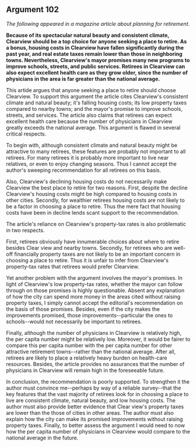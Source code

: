 
Argument 102
---------------------------

*The following appeared in a magazine article about planning for retirement.*

**Because of its spectacular natural beauty and consistent climate, Clearview should be a top
choice for anyone seeking a place to retire. As a bonus, housing costs in Clearview have fallen
significantly during the past year, and real estate taxes remain lower than those in neighboring
towns. Nevertheless, Clearview's mayor promises many new programs to improve schools,
streets, and public services. Retirees in Clearview can also expect excellent health care as
they grow older, since the number of physicians in the area is far greater than the national
average.**


This artide argues that anyone seeking a place to retire should choose Clearview. To support
this argument the article cites Clearview's consistent climate and natural beauty; it's falling
housing costs; its low property taxes compared to nearby towns; and the mayor's promise to
improve schools, streets, and services. The article also claims that retirees can expect
excellent health care because the number of physicians in Clearview greatly exceeds the
national average. This argument is flawed in several critical respects.

To begin with, although consistent climate and natural beauty might be attractive to many
retirees, these features are probably not important to all retirees. For many retirees it is
probably more important to live near relatives, or even to enjoy changing seasons. Thus I
cannot accept the author's sweeping recommendation for all retirees on this basis.

Also, Clearview's declining housing costs do not necessarily make Clearview the best place
to retire for two reasons. First, despite the decline Clearview's housing costs might be high
compared to housing costs in other cities. Secondly, for wealthier retirees housing costs are
not likely to be a factor in choosing a place to retire. Thus the mere fact that housing costs
have been in decline lends scant support to the recommendation.

The article's reliance on Clearview's property-tax rates is also problematic in two respects.

First, retirees obviously have innumerable choices about where to retire besides Clear view
and nearby towns. Secondly, for retirees who are well-off financially property taxes are not
likely to be an important concern in choosing a place to retire. Thus it is unfair to infer from
Clearview's property-tax rates that retirees would prefer Clearview.

Yet another problem with the argument involves the mayor's promises. In light of Clearview's
low property-tax rates, whether the mayor can follow through on those promises is highly
questionable. Absent any explanation of how the city can spend more money in the areas cited
without raising property taxes, I simply cannot accept the editorial's recommendation on the
basis of those promises. Besides, even if the city makes the improvements promised, those
improvements--particular the ones to schools--would not necessarily be important to retirees.

Finally, although the number of physicians in Clearview is relatively high, the per capita
number might be relatively low. Moreover, it would be fairer to compare this per capita number
with the per capita number for other attractive retirement towns--rather than the national
average. After all, retirees are likely to place a relatively heavy burden on health-care
resources. Besides, the article provides no assurances that the number of physicians in
Clearview will remain high in the foreseeable future.

In conclusion, the recommendation is poorly supported. To strengthen it the author must
convince me--perhaps by way of a reliable survey--that the key features that the vast majority
of retirees look for in choosing a place to live are consistent climate, natural beauty, and low
housing costs. The author must also provide better evidence that Clear view's property taxes
are lower than the those of cities in other areas. The author must also explain how the city can
make its promised improvements without raising property taxes. Finally, to better assess the
argument I would need to now how the per capita number of physicians in Clearview would
compare to the national average in the future.

